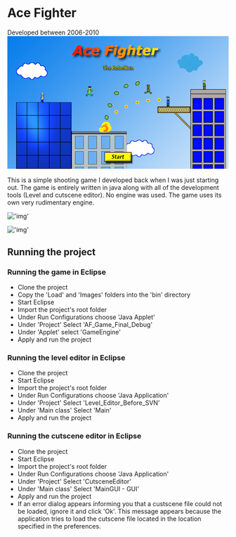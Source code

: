 # Ace Fighter
Developed between 2006-2010
!['Title Screen'](https://github.com/cbraunsch-dev/AceFighter/blob/master/AF_Game_Final_Debug/Images/Screens/StartScreen.png)

This is a simple shooting game I developed back when I was just starting out. The game is entirely written in java along with all of the development tools (Level and cutscene editor). No engine was used. The game uses its own very rudimentary engine.

!['img'](https://github.com/cbraunsch-dev/AceFighter/tree/master/Screenshots/af_1.png)

!['img'](https://github.com/cbraunsch-dev/AceFighter/tree/master/Screenshots/af_2.png)

## Running the project
### Running the game in Eclipse
* Clone the project
* Copy the 'Load' and 'Images' folders into the 'bin' directory
* Start Eclipse
* Import the project's root folder
* Under Run Configurations choose 'Java Applet'
* Under 'Project' Select 'AF_Game_Final_Debug'
* Under 'Applet' select 'GameEngine'
* Apply and run the project

### Running the level editor in Eclipse
* Clone the project
* Start Eclipse
* Import the project's root folder
* Under Run Configurations choose 'Java Application'
* Under 'Project' Select 'Level_Editor_Before_SVN'
* Under 'Main class' Select 'Main'
* Apply and run the project

### Running the cutscene editor in Eclipse
* Clone the project
* Start Eclipse
* Import the project's root folder
* Under Run Configurations choose 'Java Application'
* Under 'Project' Select 'CutsceneEditor'
* Under 'Main class' Select 'MainGUI - GUI'
* Apply and run the project
* If an error dialog appears informing you that a custscene file could not be loaded, ignore it and click 'Ok'. This message appears because the application tries to load the cutscene file located in the location specified in the preferences.
